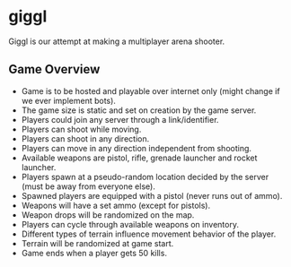 giggl
=====
Giggl is our attempt at making a multiplayer arena shooter. 

## Game Overview
* Game is to be hosted and playable over internet only (might change if we ever implement bots). 
* The game size is static and set on creation by the game server.
* Players could join any server through a link/identifier.
* Players can shoot while moving.
* Players can shoot in any direction. 
* Players can move in any direction independent from shooting. 
* Available weapons are pistol, rifle, grenade launcher and rocket launcher. 
* Players spawn at a pseudo-random location decided by the server (must be away from everyone else).
* Spawned players are equipped with a pistol (never runs out of ammo).
* Weapons will have a set ammo (except for pistols).
* Weapon drops will be randomized on the map.
* Players can cycle through available weapons on inventory.
* Different types of terrain influence movement behavior of the player. 
* Terrain will be randomized at game start.
* Game ends when a player gets 50 kills.
